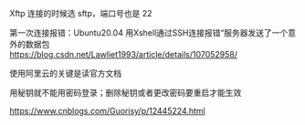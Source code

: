 
Xftp 连接的时候选 sftp，端口号也是 22  

第一次连接报错：Ubuntu20.04 用Xshell通过SSH连接报错“服务器发送了一个意外的数据包  
https://blog.csdn.net/Lawliet1993/article/details/107052958/  


使用阿里云的关键是读官方文档  

用秘钥就不能用密码登录；删除秘钥或者更改密码要重启才能生效  

https://www.cnblogs.com/Guorisy/p/12445224.html  
